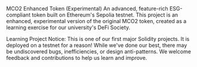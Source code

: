 MCO2 Enhanced Token (Experimental)
An advanced, feature-rich ESG-compliant token built on Ethereum's Sepolia testnet. 
This project is an enhanced, experimental version of the original MCO2 token, created as a learning exercise for our university's DeFi Society.

Learning Project Notice: This is one of our first major Solidity projects. 
It is deployed on a testnet for a reason! While we've done our best, there may be undiscovered bugs, inefficiencies, or design anti-patterns.
We welcome feedback and contributions to help us learn and improve.

